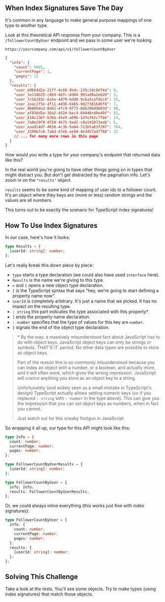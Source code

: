 ## When Index Signatures Save The Day

It's common in any language to make general purpose mappings of one type to another type.

Look at this theoretical API response from your company. This is a `/followerCountByUser` endpoint and we pass in some user we're looking

```text
https://yourcompany.com/api/v1/followerCountByUser
```

```json
{
  "info": {
    "count": 9001,
    "currentPage": 1,
    "pages": 22
  },
  "results": {
    "user_ddb04d2e-21ff-4c68-9bdc-135c16c8e74a": 0,
    "user_1e118b25-c0b9-4bfc-8d04-901ad8a2eb20": 3,
    "user_7c56283c-6a5e-4d79-bdd0-9c6a3cafd2c4": 15,
    "user_2eac2f5e-4f11-4d36-84b5-9d273816d6f6": 7,
    "user_4b88b4a3-8d42-4fc9-9f73-8db296d9b03d": 88,
    "user_af836d5e-16a2-452d-bec4-694d6cd8e49f": 92,
    "user_610c236f-b3bb-45e9-a09b-1d7e362c7fbb": 14,
    "user_7a8e29f0-d7b0-4b75-9ad2-c8a145073eab": 6,
    "user_eaa914df-4650-4c3b-9a04-723b5a63f297": 764,
    "user_3199b7c6-7a8d-47eb-ae94-4e3457ad7760": 32
    // ... for many more rows in this page
  }
}
```

How would you write a type for your company's endpoint that returned data like this?

In the real world you're going to have other things going on in types that might distract you. But don't get distracted by the pagination info. Let's zoom in on the `"results"` object.

`results` seems to be some kind of mapping of user ids to a follower count. It's an object where they keys are (more or less) random strings and the values are all numbers.

This turns out to be exactly the scenario for TypeScript index signatures!

## How To Use Index Signatures

In our case, here's how it looks:

```ts
type Results = {
  [userId: string]: number;
};
```

Let's really break this down piece by piece:

- `type` starts a type declaration (we could also have used `interface` here).
- `Results` is the name we're giving to this type.
- `=` and `{` opens a new object type declaration.
- `[` is the TypeScript syntax that says "hey, we're going to start defining a property name now".
- `userId` is completely arbitrary. It's just a name that we picked. It has no impact on the resulting type.
- `: string` this part indicates the type associated with this property\*.
- `]` ends the property name declaration.
- `: number` specifies that the type of values for this key are `number`.
- `}` signals the end of the object type declaration.

> \* By the way: a massively misunderstood fact about JavaScript has to do with object keys. JavaScript object keys can only be strings or symbols. _THAT'S IT_. _period_. No other data types are possible to store as object keys.
>
> Part of the reason this is so commonly misunderstood because you can index an object with a number, or a boolean, and actually more, and it will often work, which gives the wrong impression. JavaScript will _coerce_ anything you store as an object key to a string.
>
> Unfortunately (and widely seen as a small mistake in TypeScript's design) TypeScript actually allows setting numeric keys (so if you replaced `: string` with `: number` in the type above). This can give you the impression that you can set object keys as numbers, when in fact you cannot.
>
> Just watch out for this sneaky footgun in JavaScript.

So wrapping it all up, our type for this API might look like this:

```ts
type Info = {
  count: number;
  currentPage: number;
  pages: number;
};

type FollowerCountByUserResults = {
  [userId: string]: number;
};

type FollowerCountByUser = {
  info: Info;
  results: FollowerCountByUserResults;
};
```

Or, we could always inline everything (this works just fine with index signatures):

```ts
type FollowerCountByUser = {
  info: {
    count: number;
    currentPage: number;
    pages: number;
  };
  results: {
    [userId: string]: number;
  };
};
```

## Solving This Challenge

Take a look at the tests.  You'll see some objects.  Try to make types (using index signatures) that match those objects.
